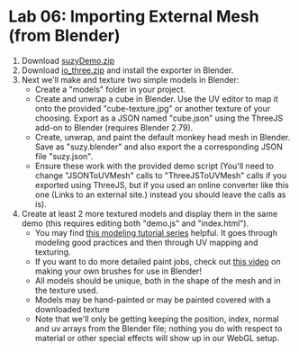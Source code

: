 # Lab 06: Importing External Mesh (from Blender)

1. Download [suzyDemo.zip](https://github.com/EduardBolanos/Computer-Graphics/tree/master/OriginalLabs)
2. Download [io_three.zip](https://github.com/EduardBolanos/Computer-Graphics/tree/master/OriginalLabs) and install the exporter in Blender.
3. Next we'll make and texture two simple models in Blender:
    -  Create a "models" folder in your project.
    -  Create and unwrap a cube in Blender. Use the UV editor to map it onto the provided "cube-texture.jpg" or another texture of your choosing. Export as a JSON named "cube.json" using the ThreeJS add-on to Blender (requires Blender 2.79).
    -  Create, unwrap, and paint the default monkey head mesh in Blender. Save as "suzy.blender" and also export the a corresponding JSON file "suzy.json".
    -  Ensure these work with the provided demo script (You'll need to change "JSONToUVMesh" calls to "ThreeJSToUVMesh" calls if you exported using ThreeJS, but if you used an online converter like this one (Links to an external site.) instead you should leave the calls as is).
4. Create at least 2 more textured models and display them in the same demo (this requires editing both "demo.js" and "index.html").
    - You may find [this modeling tutorial series](https://www.youtube.com/watch?v=yi87Dap_WOc&t=29s) helpful. It goes through modeling good practices and then through UV mapping and texturing.
    - If you want to do more detailed paint jobs, check out [this video](https://www.youtube.com/watch?v=0orFcVkk1T4) on making your own brushes for use in Blender!
    - All models should be unique, both in the shape of the mesh and in the texture used.
    - Models may be hand-painted or may be painted covered with a downloaded texture
    - Note that we'll only be getting keeping the position, index, normal and uv arrays from the Blender file; nothing you do with respect to material or other special effects will show up in our WebGL setup.
